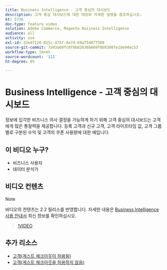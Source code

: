 ```yaml
---
title: Business Intelligence - 고객 중심의 대시보드
description: 고객 중심 대시보드에 대한 데모와 자세한 설명을 참조하십시오.
kt: 5736
doc-type: feature video
solution: Adobe Commerce, Magento Business Intelligence
audience: all
activity: use
exl-id: 32ed7126-825c-475f-8e7d-69a754077589
source-git-commit: 7a93a60fc0f0b82636b669f0b9300fe1de94ec53
workflow-type: tm+mt
source-wordcount: '111'
ht-degree: 0%

---
```


# Business Intelligence - 고객 중심의 대시보드

정보에 입각한 비즈니스 의사 결정을 가능하게 하기 위해 고객 중심의 대시보드는 고객에게 많은 통찰력을 제공합니다. 등록 고객과 신규 고객, 고객 라이프타임 값, 고객 그룹별로 구분된 수익 및 고객의 쿠폰 사용량에 대한 예입니다.

## 이 비디오 누구?

- 비즈니스 사용자
- 데이터 분석가

## 비디오 컨텐츠

>[!NOTE]
>
>비디오의 컨텐츠는 2.2 릴리스를 반영합니다. 자세한 내용은 [Business Intelligence 사용 안내서](https://docs.magento.com/mbi/) 최신 정보를 확인하십시오.

>[!VIDEO](https://video.tv.adobe.com/v/35990?quality=12&learn=on)

## 추가 리소스

- [고객(게스트 체크아웃이 허용됨)](https://docs.magento.com/mbi/data-user/dashboards/dashboards-pro.html#customers-guest-checkout-allowed)
- [고객(게스트 체크아웃을 허용하지 않음)](https://docs.magento.com/mbi/data-user/dashboards/dashboards-pro.html#customers-no-guest-checkout-allowed)
